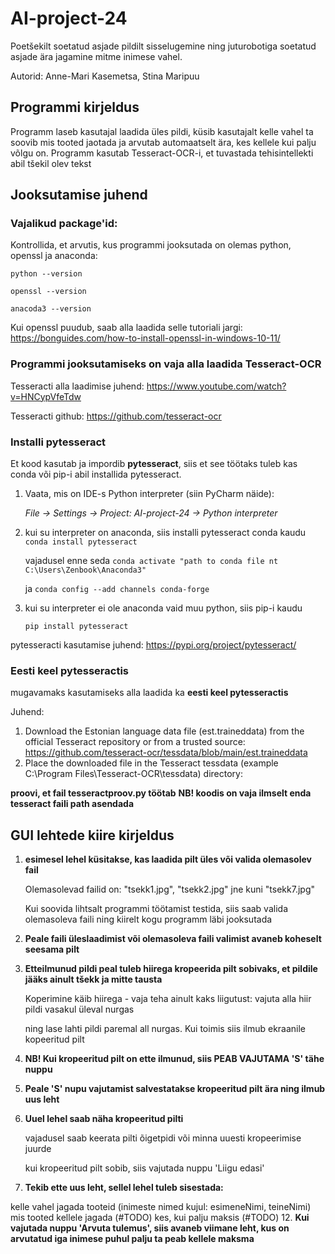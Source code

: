 # AI-project-24
Poetšekilt soetatud asjade pildilt sisselugemine ning juturobotiga soetatud asjade ära jagamine mitme inimese vahel.

Autorid: Anne-Mari Kasemetsa, Stina Maripuu

## Programmi kirjeldus

Programm laseb kasutajal laadida üles pildi, küsib kasutajalt kelle vahel ta soovib mis tooted jaotada ja arvutab automaatselt ära, kes kellele kui palju võlgu on.
Programm kasutab Tesseract-OCR-i, et tuvastada tehisintellekti abil tšekil olev tekst

## Jooksutamise juhend

### Vajalikud package'id:
Kontrollida, et arvutis, kus programmi jooksutada on olemas python, openssl ja anaconda:

``` python --version ```

``` openssl --version ```

``` anacoda3 --version ```

Kui openssl puudub, saab alla laadida selle tutoriali jargi: https://bonguides.com/how-to-install-openssl-in-windows-10-11/

### **Programmi jooksutamiseks on vaja alla laadida Tesseract-OCR**

Tesseracti alla laadimise juhend: https://www.youtube.com/watch?v=HNCypVfeTdw

Tesseracti github: https://github.com/tesseract-ocr

### Installi pytesseract

Et kood kasutab ja impordib **pytesseract**, siis et see töötaks tuleb kas conda või pip-i abil installida pytesseract.

1. Vaata, mis on IDE-s Python interpreter (siin PyCharm näide): 

    *File -> Settings -> Project: AI-project-24 -> Python interpreter*

2. kui su interpreter on anaconda, siis installi pytesseract conda kaudu
    ```conda install pytesseract```
   
   vajadusel enne seda ```conda activate "path to conda file nt C:\Users\Zenbook\Anaconda3"```
   
   ja   ```conda config --add channels conda-forge```

4. kui su interpreter ei ole anaconda vaid muu python, siis pip-i kaudu
   
   ```pip install pytesseract```

pytesseracti kasutamise juhend: https://pypi.org/project/pytesseract/

### Eesti keel pytesseractis

mugavamaks kasutamiseks alla laadida ka **eesti keel pytesseractis**

Juhend:

1. Download the Estonian language data file (est.traineddata) from the official Tesseract repository or from a trusted source: https://github.com/tesseract-ocr/tessdata/blob/main/est.traineddata 
2. Place the downloaded file in the Tesseract tessdata (example C:\Program Files\Tesseract-OCR\tessdata) directory:

**proovi, et fail tesseractproov.py töötab**
**NB! koodis on vaja ilmselt enda tesseract faili path asendada**


## GUI lehtede kiire kirjeldus

1. **esimesel lehel küsitakse, kas laadida pilt üles või valida olemasolev fail**

   Olemasolevad failid on: "tsekk1.jpg", "tsekk2.jpg" jne kuni "tsekk7.jpg"

   Kui soovida lihtsalt programmi töötamist testida, siis saab valida olemasoleva faili ning kiirelt kogu programm läbi jooksutada
3. **Peale faili üleslaadimist või olemasoleva faili valimist avaneb koheselt seesama pilt**
4. **Etteilmunud pildi peal tuleb hiirega kropeerida pilt sobivaks, et pildile jääks ainult tšekk ja mitte tausta**

   Koperimine käib hiirega - vaja teha ainult kaks liigutust: vajuta alla hiir pildi vasakul üleval nurgas

   ning lase lahti pildi paremal all nurgas. Kui toimis siis ilmub ekraanile kopeeritud pilt
6. **NB! Kui kropeeritud pilt on ette ilmunud, siis PEAB VAJUTAMA 'S' tähe nuppu**
7. **Peale 'S' nupu vajutamist salvestatakse kropeeritud pilt ära ning ilmub uus leht**
8. **Uuel lehel saab näha kropeeritud pilti**

   vajadusel saab keerata pilti õigetpidi või minna uuesti kropeerimise juurde

   kui kropeeritud pilt sobib, siis vajutada nuppu 'Liigu edasi'
10. **Tekib ette uus leht, sellel lehel tuleb sisestada:**

   kelle vahel jagada tooteid (inimeste nimed kujul: esimeneNimi, teineNimi)
   mis tooted kellele jagada (#TODO)
   kes, kui palju maksis (#TODO)
12. **Kui vajutada nuppu 'Arvuta tulemus', siis avaneb viimane leht, kus on arvutatud iga inimese puhul palju ta peab kellele maksma**

